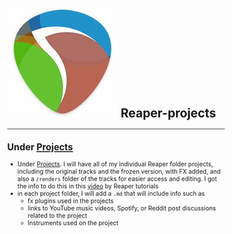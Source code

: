 # ![alt text](images/OIP.jpeg) Reaper-projects
-----
## Under [Projects](https://github.com/MartinCaballero469/Reaper-projects/tree/main/projects)

- Under [Projects](https://github.com/MartinCaballero469/Reaper-projects/tree/main/projects). I will have all of my individual Reaper folder projects, including the original tracks and the frozen version, with FX added, and also a ```/renders``` folder of the tracks for easier access and editing. I got the info to do this in this [video](https://www.youtube.com/watch?v=ZCqjbtgiU1Q) by Reaper tutorials
- in each project folder, I will add a ```.md``` that will include info such as
  - fx plugins used in the projects
  - links to YouTube music videos, Spotify, or Reddit post discussions related to the project
  - Instruments used on the project
